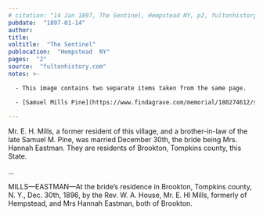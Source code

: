 ```yaml
---
# citation: "14 Jan 1897, The Sentinel, Hempstead NY, p2, fultonhistory.com."
pubdate:  "1897-01-14"
author: 
title: 
voltitle:  "The Sentinel"
publocation:  "Hempstead  NY"
pages:  "2"
source:  "fultonhistory.com"
notes: >-

  - This image contains two separate items taken from the same page.

  - [Samuel Mills Pine](https://www.findagrave.com/memorial/180274612/samuel-mills-pine) (26 Nov 1814 to 14 Mar 1880)

---
```

Mr. E. H. Mills, a former resident of this village, and a brother-in-law of the late Samuel M. Pine, was married December 30th, the bride being Mrs. Hannah Eastman. They are residents of Brookton, Tompkins county, this State. 

...

MILLS—EASTMAN—At the bride’s residence in Brookton, Tompkins county, N. Y., Dec. 30th, 1896, by the Rev. W. A. House, Mr. E. Hl Mills, formerly of Hempstead, and Mrs Hannah Eastman, both of Brookton.


